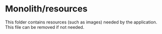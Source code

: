# Monolith/resources

This folder contains resources (such as images) needed by the application. This file can
be removed if not needed.
